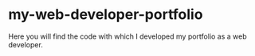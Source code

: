 # my-web-developer-portfolio
Here you will find the code with which I developed my portfolio as a web developer.
